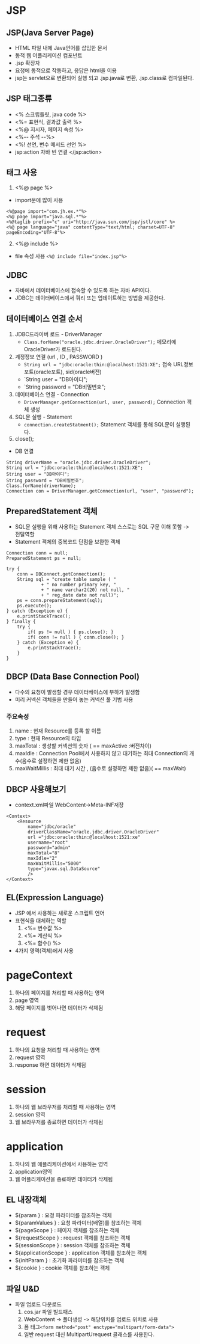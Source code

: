 # JSP

## JSP(Java Server Page)
- HTML 파일 내에 Java언어를 삽입한 문서
- 동적 웹 어플리케이션 컴포넌트
- .jsp 확장자
- 요청에 동적으로 작동하고, 응답은 html을 이용
- jsp는 servlet으로 변환되어 실행 되고 .jsp.java로 변환, .jsp.class로 컴파일된다.
  
## JSP 태그종류
- <% 스크립틀릿, java code %>
- <%= 표현식, 결과값 출력 %>
- <%@ 지시자, 페이지 속성 %>
- <%-- 주석 --%>
- <%! 선언, 변수 메서드 선언 %>
- jsp:action 자바 빈 연결 </jsp:action>

## 태그 사용
1. <%@ page %>
- import문에 많이 사용
~~~
<%@page import="com.jh.ex.*"%>
<%@ page import="java.sql.*"%>
<%@taglib prefix="c" uri="http://java.sun.com/jsp/jstl/core" %>
<%@ page language="java" contentType="text/html; charset=UTF-8" pageEncoding="UTF-8"%>
~~~

2. <%@ include %>
- file 속성 사용
`<%@ include file="index.jsp"%>`

## JDBC
- 자바에서 데이터베이스에 접속할 수 있도록 하는 자바 API이다. 
- JDBC는 데이터베이스에서 쿼리 또는 업데이트하는 방법을 제공한다.

## 데이터베이스 연결 순서
1. JDBC드라이버 로드 - DriverManager
    - `Class.forName("oracle.jdbc.driver.OracleDriver");` 메모리에 OracleDriver가 로드된다.
2. 계정정보 연결 (url , ID , PASSWORD )
    - `String url = "jdbc:oracle:thin:@localhost:1521:XE";` 접속 URL정보 포트(oracle포트), sid(oracle버전)
    - `String user = "DB아이디";
    - `String password = "DB비밀번호";
3. 데이터베이스 연결 - Connection
    - `DriverManager.getConnection(url, user, password);` Connection 객체 생성
4. SQL문 실행 - Statement
    - `connection.createStatment();` Statement 객체를 통해 SQL문이 실행된다.
5. close();

- DB 연결
~~~
String driverName = "oracle.jdbc.driver.OracleDriver";
String url = "jdbc:oracle:thin:@localhost:1521:XE";
String user = "DB아이디";
String password = "DB비밀번호";
Class.forName(driverName);
Connection con = DriverManager.getConnection(url, "user", "password"); 
~~~

## PreparedStatement 객체
- SQL문 실행을 위해 사용하는 Statement 객체 스스로는 SQL 구문 이해 못함 -> 전달역할
- Statement 객체의 중복코드 단점을 보완한 객체
~~~
Connection conn = null;					
PreparedStatement ps = null;

try {
	conn = DBConnect.getConnection();
	String sql = "create table sample ( " 
			 + " no number primary key, "
			 + " name varchar2(20) not null, "
			 + " reg_date date not null)";
	ps = conn.prepareStatement(sql);
	ps.execute();
} catch (Exception e) {
	e.printStackTrace();
} finally {
	try {
		if( ps != null ) { ps.close(); }
		if( conn != null ) { conn.close(); }
	} catch (Exception e) {
		e.printStackTrace();
	}
}
~~~

## DBCP (Data Base Connection Pool)
- 다수의 요청이 발생할 경우 데이터베이스에 부하가 발생함
- 미리 커넥션 객체들을 만들어 놓는 커넥션 풀 기법 사용

### 주요속성
1. name : 현재 Resource를 등록 할 이름
2. type : 현재 Resource의 타입
3. maxTotal : 생성할 커넥션의 숫자 ( == maxActive :버전차이)
4. maxIdle :  Connection Pool에서 사용하지 않고 대기하는 최대 Connection의 개수(음수로 설정하면 제한 없음)
5. maxWaitMillis : 최대 대기 시간 , (음수로 설정하면 제한 없음)( == maxWait)

## DBCP 사용해보기
- context.xml파일 WebContent->Meta-INF저장
~~~
<Context>
	<Resource
		name="jdbc/oracle"
		driverClassName="oracle.jdbc.driver.OracleDriver"
		url ="jdbc:oracle:thin:@localhost:1521:xe"
		username="root"
		password="admin"
		maxTotal="8"
		maxIdle="2"
		maxWaitMillis="5000"
		type="javax.sql.DataSource"
		/>
</Context>
~~~

## EL(Expression Language)
- JSP 에서 사용하는 새로운 스크립트 언어
- 표현식을 대체하는 역할 
	1. <%= 변수값 %>
	2. <%= 계산식 %>
	3. <%= 함수() %>
- 4가지 영역(객체)에서 사용

# pageContext
1. 하나의 페이지를 처리할 때 사용하는 영역
2. page 영역
3. 해당 페이지를 벗어나면 데이터가 삭제됨
# request
1. 하나의 요청을 처리할 때 사용하는 영역
2. request 영역
3. response 하면 데이터가 삭제됨
# session
1. 하나의 웹 브라우저를 처리할 때 사용하는 영역
2. session 영역
3. 웹 브라우저를 종료하면 데이터가 삭제됨
# application
1. 하나의 웹 에플리케이션에서 사용하는 영역
2. application영역
3. 웹 어플리케이션을 종료하면 데이터가 삭제됨

## EL 내장객체
- ${param } : 요청 파라미터를 참조하는 객체
- ${paramValues } : 요청 파라미터(배열)를 참조하는 객체
- ${pageScope } : 페이지 객체를 참조하는 객체
- ${requestScope } : request 객체를 참조하는 객체
- ${sessionScope } : session 객체를 참조하는 객체
- ${applicationScope } : application 객체를 참조하는 객체
- ${initParam } : 초기화 파라미터를 참조하는 객체
- ${cookie } : cookie 객체를 참조하는 객체

## 파일 U&D
- 파일 업로드 다운로드
	1. cos.jar 파일 빌드패스
	2. WebContent -> 폴더생성 -> 해당위치를 업로드 위치로 사용
	3. 폼 태그`<form method="post" enctype="multipart/form-data">`
	4. 일반 request 대신 MultipartUrequest 클래스를 사용한다.
